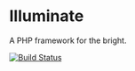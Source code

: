 # Illuminate

A PHP framework for the bright.

[![Build Status](https://secure.travis-ci.org/illuminate/foundation.png)](http://travis-ci.org/illuminate/foundation)